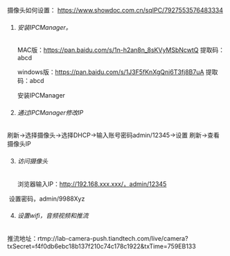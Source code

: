 摄像头如何设置： https://www.showdoc.com.cn/sqIPC/7927553576483334


1. ###### 安装IPCManager。

   MAC版：https://pan.baidu.com/s/1n-h2an8n_8sKVyMSbNcwtQ 提取码：abcd

   windows版：https://pan.baidu.com/s/1J3F5fKnXgQni6T3fj8B7uA 提取码：abcd

   安装IPCManager

 2. ###### 通过IPCManager修改IP

​        刷新->选择摄像头->选择DHCP->输入账号密码admin/12345->设置
​        刷新->查看摄像头IP

 3. ###### 访问摄像头

    浏览器输入IP：http://192.168.xxx.xxx/，admin/12345
    

​       设置密码，admin/9988Xyz

 4. ###### 设置wifi，音频视频和推流
推流地址：rtmp://lab-camera-push.tiandtech.com/live/camera?txSecret=f4f0db6ebc18b137f210c74c178c1922&txTime=759EB133


